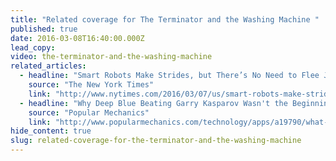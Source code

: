 ```yaml
---
title: "Related coverage for The Terminator and the Washing Machine "
published: true
date: 2016-03-08T16:40:00.000Z
lead_copy:
video: the-terminator-and-the-washing-machine
related_articles:
  - headline: "Smart Robots Make Strides, but There’s No Need to Flee Just Yet"
    source: "The New York Times"
    link: "http://www.nytimes.com/2016/03/07/us/smart-robots-make-strides-but-theres-no-need-to-flee-just-yet.html?_r=0"
  - headline: "Why Deep Blue Beating Garry Kasparov Wasn't the Beginning of the End of the Human Race"
    source: "Popular Mechanics"
    link: "http://www.popularmechanics.com/technology/apps/a19790/what-deep-blue-beating-garry-kasparov-reveals-about-todays-artificial-intelligence-panic/?src=TrueAnth_POPMECHANICS_TW&utm_campaign=trueAnthem:+New+Content+(Feed)&utm_content=56dd7a2504d3013cd046734e&utm_medium=trueAnthem&utm_source=twitter"
hide_content: true
slug: related-coverage-for-the-terminator-and-the-washing-machine
---
```


